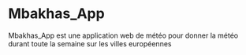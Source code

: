 # Mbakhas_App
Mbakhas_App est une application web de météo pour donner la météo durant toute la semaine sur les villes européennes   
